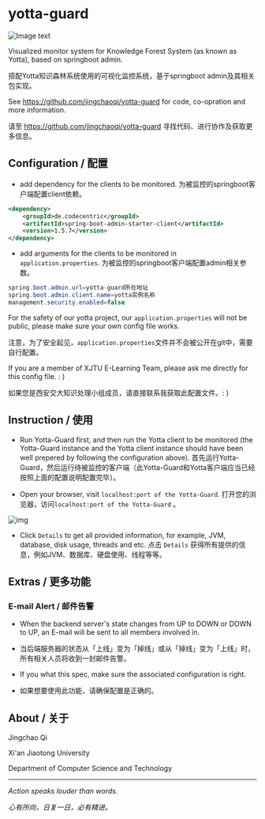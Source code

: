 # yotta-guard
![Image text](https://raw.github.com/jingchaoqi/yotta-guard/master/img-files/Yotta-Guard-Logo.png)

Visualized monitor system for Knowledge Forest System (as known as Yotta), based on springboot admin.

搭配Yotta知识森林系统使用的可视化监控系统，基于springboot admin及其相关包实现。

See https://github.com/jingchaoqi/yotta-guard for code, co-opration and more information.

请至 https://github.com/jingchaoqi/yotta-guard 寻找代码、进行协作及获取更多信息。



## Configuration / 配置

- add dependency for the clients to be monitored. 为被监控的springboot客户端配置client依赖。

```xml
<dependency>
    <groupId>de.codecentric</groupId>
    <artifactId>spring-boot-admin-starter-client</artifactId>
    <version>1.5.7</version>
</dependency>
```

- add arguments for the clients to be monitored in `application.properties`. 为被监控的springboot客户端配置admin相关参数。

```java
spring.boot.admin.url=yotta-guard所在地址
spring.boot.admin.client.name=yotta实例名称
management.security.enabled=false
```

For the safety of our yotta project, our  `application.properties` will not be public, please make sure your own config file works.

注意，为了安全起见，`application.properties`文件并不会被公开在git中，需要自行配置。

If you are a member of XJTU E-Learning Team, please ask me directly for this config file. : )

如果您是西安交大知识处理小组成员，请直接联系我获取此配置文件。: )



## Instruction / 使用

- Run Yotta-Guard first, and then run the Yotta client to be monitored (the Yotta-Guard instance and the Yotta client instance should have been well prepered by following the configuration above). 首先运行Yotta-Guard，然后运行待被监控的客户端（此Yotta-Guard和Yotta客户端应当已经按照上面的配置说明配置完毕）。

- Open your browser, visit `localhost:port of the Yotta-Guard`. 打开您的浏览器，访问`localhost:port of the Yotta-Guard` 。

![img](https://raw.github.com/jingchaoqi/yotta-guard/master/img-files/Yotta-Guard-Page.png)

- Click `Details` to get all provided information, for example, JVM, database, disk usage, threads and etc. 点击  `Details` 获得所有提供的信息，例如JVM、数据库、硬盘使用、线程等等。



## Extras / 更多功能

### E-mail Alert / 邮件告警

- When the backend server's state changes from UP to DOWN or DOWN to UP, an E-mail will be sent to all members involved in.
- 当后端服务器的状态从「上线」变为「掉线」或从「掉线」变为「上线」时，所有相关人员将收到一封邮件告警。 



- If you what this spec, make sure the associated configuration is right.
- 如果想要使用此功能，请确保配置是正确的。



## About / 关于

Jingchao Qi

Xi'an Jiaotong University

Department of Computer Science and Technology

------

*Action speaks louder than words.*

*心有所向，日复一日，必有精进。*